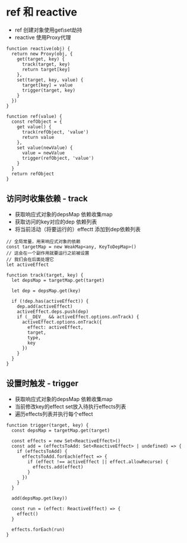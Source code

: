 # ref 和 reactive
- ref 创建对象使用get\set劫持
- reactive 使用Proxy代理
```
function reactive(obj) {
  return new Proxy(obj, {
    get(target, key) {
      track(target, key)
      return target[key]
    },
    set(target, key, value) {
      target[key] = value
      trigger(target, key)
    }
  })
}

function ref(value) {
  const refObject = {
    get value() {
      track(refObject, 'value')
      return value
    },
    set value(newValue) {
      value = newValue
      trigger(refObject, 'value')
    }
  }
  return refObject
}

```

## 访问时收集依赖 - track
- 获取响应式对象的depsMap 依赖收集map
- 获取访问的key对应的dep 依赖列表
- 将当前活动（将要运行的）effectt 添加到dep依赖列表


```
// 全局常量，用来响应式对象的依赖
const targetMap = new WeakMap<any, KeyToDepMap>()
// 这会在一个副作用就要运行之前被设置
// 我们会在后面处理它
let activeEffect

function track(target, key) {
  let depsMap = targetMap.get(target)
  
  let dep = depsMap.get(key)

  if (!dep.has(activeEffect)) {
    dep.add(activeEffect)
    activeEffect.deps.push(dep)
    if (__DEV__ && activeEffect.options.onTrack) {
      activeEffect.options.onTrack({
        effect: activeEffect,
        target,
        type,
        key
      })
    }
  }
}

```

## 设置时触发 - trigger
 - 获取响应式对象的depsMap 依赖收集map
 - 当前修改key的effect set放入待执行effects列表
 - 遍历effects列表并执行每个effect

```
function trigger(target, key) {
  const depsMap = targetMap.get(target)

  const effects = new Set<ReactiveEffect>()
  const add = (effectsToAdd: Set<ReactiveEffect> | undefined) => {
    if (effectsToAdd) {
      effectsToAdd.forEach(effect => {
        if (effect !== activeEffect || effect.allowRecurse) {
          effects.add(effect)
        }
      })
    }
  }

  add(depsMap.get(key))

  const run = (effect: ReactiveEffect) => {
    effect()
  }

  effects.forEach(run)
}

```